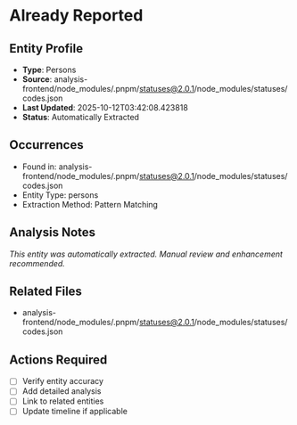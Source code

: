 # Already Reported

## Entity Profile
- **Type**: Persons
- **Source**: analysis-frontend/node_modules/.pnpm/statuses@2.0.1/node_modules/statuses/codes.json
- **Last Updated**: 2025-10-12T03:42:08.423818
- **Status**: Automatically Extracted

## Occurrences
- Found in: analysis-frontend/node_modules/.pnpm/statuses@2.0.1/node_modules/statuses/codes.json
- Entity Type: persons
- Extraction Method: Pattern Matching

## Analysis Notes
*This entity was automatically extracted. Manual review and enhancement recommended.*

## Related Files
- analysis-frontend/node_modules/.pnpm/statuses@2.0.1/node_modules/statuses/codes.json

## Actions Required
- [ ] Verify entity accuracy
- [ ] Add detailed analysis
- [ ] Link to related entities
- [ ] Update timeline if applicable
